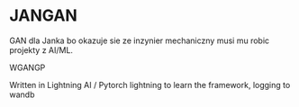# JANGAN
GAN dla Janka bo okazuje sie ze inzynier mechaniczny musi mu robic projekty z AI/ML.

WGANGP

Written in Lightning AI / Pytorch lightning to learn the framework, logging to wandb


